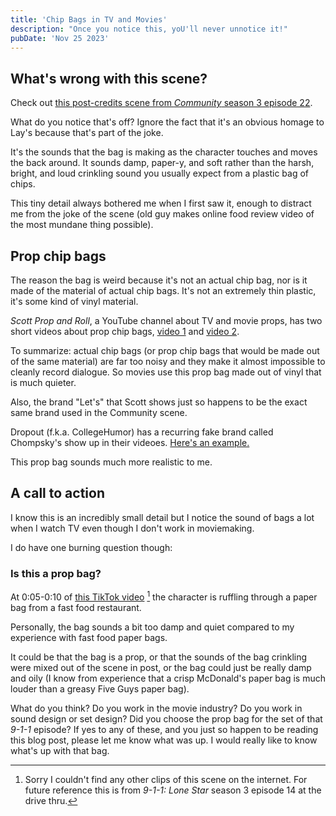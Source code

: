 ```yaml
---
title: 'Chip Bags in TV and Movies'
description: "Once you notice this, yoU'll never unnotice it!"
pubDate: 'Nov 25 2023'
---
```


## What's wrong with this scene?
Check out [this post-credits scene from _Community_ season 3 episode 22](https://www.youtube.com/watch?v=JS9zBaBmZxc).

What do you notice that's off? Ignore the fact that it's an obvious homage to Lay's because that's part of the joke.

It's the sounds that the bag is making as the character touches and moves the back around. It sounds damp, paper-y, and soft rather than the harsh, bright, and loud crinkling sound you usually expect from a plastic bag of chips.

This tiny detail always bothered me when I first saw it, enough to distract me from the joke of the scene (old guy makes online food review video of the most mundane thing possible).

## Prop chip bags
The reason the bag is weird because it's not an actual chip bag, nor is it made of the material of actual chip bags. It's not an extremely thin plastic, it's some kind of vinyl material.

_Scott Prop and Roll_, a YouTube channel about TV and movie props, has two short videos about prop chip bags, [video 1](https://www.youtube.com/watch?v=OA42ZSO8-Yc) and [video 2](https://www.youtube.com/watch?v=8zzsE39KwvU).

To summarize: actual chip bags (or prop chip bags that would be made out of the same material) are far too noisy and they make it almost impossible to cleanly record dialogue. So movies use this prop bag made out of vinyl that is much quieter.

Also, the brand "Let's" that Scott shows just so happens to be the exact same brand used in the Community scene.

Dropout (f.k.a. CollegeHumor) has a recurring fake brand called Chompsky's show up in their videoes. [Here's an example.](https://youtube.com/clip/UgkxI4jAEwB-IOaXjNKPfbJEtur3VwdATIg2?si=1FK76BX9HNTOu-LV)

This prop bag sounds much more realistic to me.

## A call to action
I know this is an incredibly small detail but I notice the sound of bags a lot when I watch TV even though I don't work in moviemaking.

I do have one burning question though:

### Is this a prop bag?
At 0:05-0:10 of [this TikTok video](https://www.tiktok.com/@movie6680/video/7302453534132407582?lang=en) [^1] the character is ruffling through a paper bag from a fast food restaurant.

Personally, the bag sounds a bit too damp and quiet compared to my experience with fast food paper bags.

It could be that the bag is a prop, or that the sounds of the bag crinkling were mixed out of the scene in post, or the bag could just be really damp and oily (I know from experience that a crisp McDonald's paper bag is much louder than a greasy Five Guys paper bag).

What do you think? Do you work in the movie industry? Do you work in sound design or set design? Did you choose the prop bag for the set of that _9-1-1_ episode? If yes to any of these, and you just so happen to be reading this blog post, please let me know what was up. I would really like to know what's up with that bag.

[^1]: Sorry I couldn't find any other clips of this scene on the internet. For future reference this is from _9-1-1: Lone Star_ season 3 episode 14 at the drive thru.

